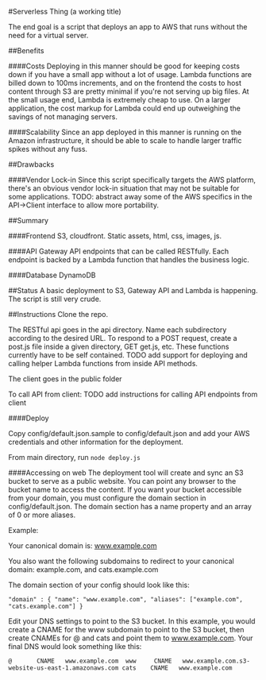 #Serverless Thing 
(a working title)

The end goal is a script that deploys an app to AWS that runs without the need for a virtual server.

##Benefits

####Costs 
Deploying in this manner should be good for keeping costs down if you have a small app without a lot of usage. Lambda functions are billed down to 100ms increments, and on the frontend the costs to host content through S3 are pretty minimal if you're not serving up big files. At the small usage end, Lambda is extremely cheap to use. On a larger application, the cost markup for Lambda could end up outweighing the savings of not managing servers.

####Scalability
Since an app deployed in this manner is running on the Amazon infrastructure, it should be able to scale to handle larger traffic spikes without any fuss.

##Drawbacks

####Vendor Lock-in
Since this script specifically targets the AWS platform, there's an obvious vendor lock-in situation that may not be suitable for some applications. TODO: abstract away some of the AWS specifics in the API->Client interface to allow more portability.

##Summary

####Frontend
S3, cloudfront. Static assets, html, css, images, js.

####API
Gateway API endpoints that can be called RESTfully. Each endpoint is backed by a Lambda function that handles the business logic.

####Database
DynamoDB


##Status
A basic deployment to S3, Gateway API and Lambda is happening. The script is still very crude.


##Instructions
Clone the repo. 

The RESTful api goes in the api directory. Name each subdirectory according to the desired URL. To respond to a POST request, create a post.js file inside a given directory, GET get.js, etc. These functions currently have to be self contained. TODO add support for deploying and calling helper Lambda functions from inside API methods.

The client goes in the public folder

To call API from client: TODO add instructions for calling API endpoints from client

####Deploy

Copy config/default.json.sample to config/default.json and add your AWS credentials and other information for the deployment.

From main directory, run 
`node deploy.js`

####Accessing on web
The deployment tool will create and sync an S3 bucket to serve as a public website. You can point any browser to the bucket name to access the content. If you want your bucket accessible from your domain, you must configure the domain section in config/default.json. The domain section has a name property and an array of 0 or more aliases.

Example:

Your canonical domain is:
www.example.com

You also want the following subdomains to redirect to your canonical domain:
example.com, and cats.example.com

The domain section of your config should look like this:

`
"domain" : {
    "name": "www.example.com",
    "aliases": ["example.com", "cats.example.com"]
}
`

Edit your DNS settings to point to the S3 bucket. In this example, you would create a CNAME for the www subdomain to point to the S3 bucket, then create CNAMEs for @ and cats and point them to www.example.com. Your final DNS would look something like this:

`
@       CNAME   www.example.com 
www     CNAME   www.example.com.s3-website-us-east-1.amazonaws.com
cats    CNAME   www.example.com
`
